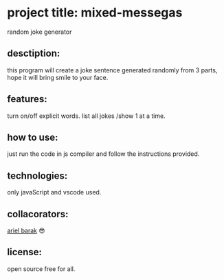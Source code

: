 # project title: mixed-messegas
random joke generator

## desctiption:
this program will create a joke sentence generated randomly
from 3 parts, hope it will bring smile to your face.

## features:
turn on/off explicit words.
list all jokes /show 1 at a time.

## how to use:
just run the code in js compiler and follow the instructions provided.

## technologies:
only javaScript and vscode used.

## collacorators:
[ariel barak](https://www.linkedin.com/in/ariel-barak-28398a21a/) :sunglasses:	

## license:
open source free for all.

